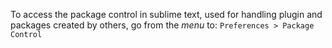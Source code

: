 
To access the package control in sublime text, used for handling plugin and packages created by others, go from the *menu* to:
`
Preferences > Package Control
`